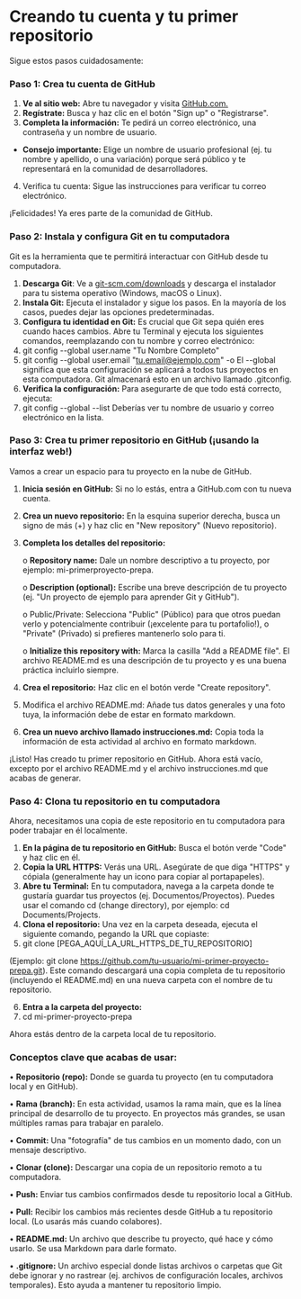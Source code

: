 # Creando tu cuenta y tu primer repositorio

Sigue estos pasos cuidadosamente:

### Paso 1: Crea tu cuenta de GitHub

1. **Ve al sitio web:** Abre tu navegador y visita [GitHub.com.](https://github.com/)
2. **Regístrate:** Busca y haz clic en el botón "Sign up" o "Registrarse".
3. **Completa la información:** Te pedirá un correo electrónico, una contraseña y un nombre de usuario.
 - **Consejo importante:** Elige un nombre de usuario profesional (ej. tu nombre y apellido, o
  una variación) porque será público y te representará en la comunidad de desarrolladores.
4. Verifica tu cuenta: Sigue las instrucciones para verificar tu correo electrónico.

¡Felicidades! Ya eres parte de la comunidad de GitHub.


### Paso 2: Instala y configura Git en tu computadora

Git es la herramienta que te permitirá interactuar con GitHub desde tu computadora.

1. **Descarga Git**: Ve a [git-scm.com/downloads](https://git-scm.com/downloads) y descarga el instalador para tu sistema operativo
(Windows, macOS o Linux).
2. **Instala Git:** Ejecuta el instalador y sigue los pasos. En la mayoría de los casos, puedes dejar las
opciones predeterminadas.
3. **Configura tu identidad en Git:** Es crucial que Git sepa quién eres cuando haces cambios. Abre tu
Terminal y ejecuta los siguientes comandos, reemplazando con tu nombre y correo electrónico:
4. git config --global user.name "Tu Nombre Completo"
5. git config --global user.email "tu.email@ejemplo.com"
 -o El --global significa que esta configuración se aplicará a todos tus proyectos en esta
    computadora. Git almacenará esto en un archivo llamado .gitconfig.
6. **Verifica la configuración:** Para asegurarte de que todo está correcto, ejecuta:
7. git config --global --list
Deberías ver tu nombre de usuario y correo electrónico en la lista.


### Paso 3: Crea tu primer repositorio en GitHub (¡usando la interfaz web!)

Vamos a crear un espacio para tu proyecto en la nube de GitHub.

1. **Inicia sesión en GitHub:** Si no lo estás, entra a GitHub.com con tu nueva cuenta.
2. **Crea un nuevo repositorio:** En la esquina superior derecha, busca un signo de más (+) y haz clic en
"New repository" (Nuevo repositorio).
3. **Completa los detalles del repositorio:**

     o **Repository name:** Dale un nombre descriptivo a tu proyecto, por ejemplo: mi-primerproyecto-prepa.

     o **Description (optional):** Escribe una breve descripción de tu proyecto (ej. "Un proyecto de
    ejemplo para aprender Git y GitHub").

     o Public/Private: Selecciona "Public" (Público) para que otros puedan verlo y
     potencialmente contribuir (¡excelente para tu portafolio!), o "Private" (Privado) si prefieres
     mantenerlo solo para ti.

    o **Initialize this repository with:** Marca la casilla "Add a README file". El archivo
    README.md es una descripción de tu proyecto y es una buena práctica incluirlo siempre.

4. **Crea el repositorio:** Haz clic en el botón verde "Create repository".
5. Modifica el archivo README.md: Añade tus datos generales y una foto tuya, la información debe
de estar en formato markdown.
6. **Crea un nuevo archivo llamado instrucciones.md:** Copia toda la información de esta actividad al
archivo en formato markdown.

¡Listo! Has creado tu primer repositorio en GitHub. Ahora está vacío, excepto por el archivo README.md y
el archivo instrucciones.md que acabas de generar.


### Paso 4: Clona tu repositorio en tu computadora

Ahora, necesitamos una copia de este repositorio en tu computadora para poder trabajar en él localmente.

1. **En la página de tu repositorio en GitHub:** Busca el botón verde "Code" y haz clic en él.
2. **Copia la URL HTTPS:** Verás una URL. Asegúrate de que diga "HTTPS" y cópiala (generalmente
hay un icono para copiar al portapapeles).
3. **Abre tu Terminal:** En tu computadora, navega a la carpeta donde te gustaría guardar tus proyectos
(ej. Documentos/Proyectos). Puedes usar el comando cd (change directory), por ejemplo: cd
Documents/Projects.
4. **Clona el repositorio:** Una vez en la carpeta deseada, ejecuta el siguiente comando, pegando la URL
que copiaste:
5. git clone [PEGA_AQUÍ_LA_URL_HTTPS_DE_TU_REPOSITORIO]

(Ejemplo: git clone https://github.com/tu-usuario/mi-primer-proyecto-prepa.git). Este comando
descargará una copia completa de tu repositorio (incluyendo el README.md) en una nueva carpeta
con el nombre de tu repositorio.

6. **Entra a la carpeta del proyecto:**
7. cd mi-primer-proyecto-prepa

Ahora estás dentro de la carpeta local de tu repositorio.

### Conceptos clave que acabas de usar:

• **Repositorio (repo):** Donde se guarda tu proyecto (en tu computadora local y en GitHub).

• **Rama (branch):** En esta actividad, usamos la rama main, que es la línea principal de desarrollo de tu
proyecto. En proyectos más grandes, se usan múltiples ramas para trabajar en paralelo.

• **Commit:** Una "fotografía" de tus cambios en un momento dado, con un mensaje descriptivo.

• **Clonar (clone):** Descargar una copia de un repositorio remoto a tu computadora.

• **Push:** Enviar tus cambios confirmados desde tu repositorio local a GitHub.

• **Pull:** Recibir los cambios más recientes desde GitHub a tu repositorio local. (Lo usarás más cuando
colabores).

• **README.md:** Un archivo que describe tu proyecto, qué hace y cómo usarlo. Se usa Markdown
para darle formato.

• **.gitignore:** Un archivo especial donde listas archivos o carpetas que Git debe ignorar y no rastrear
(ej. archivos de configuración locales, archivos temporales). Esto ayuda a mantener tu repositorio
limpio.
